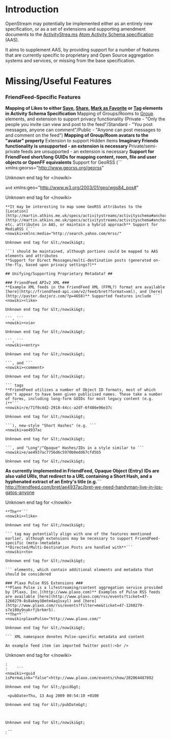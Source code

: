 <!--Discussion and collaboration on the tentative OpenStream specification-->

# Introduction #
OpenStream may potentially be implemented either as an entirely new specification, or as a set of extensions and supporting amendment documents to the [ActivityStrea.ms](http://activitystrea.ms) [Atom Activity Schema specification](http://martin.atkins.me.uk/specs/activitystreams/activityschema) (AAS).

It aims to supplement AAS, by providing support for a number of features that are currently specific to proprietary and Open Source aggregation systems and services, or missing from the base specification.

# Missing/Useful Features #

### FriendFeed-Specific Features ###
**Mapping of Likes to either [Save](http://martin.atkins.me.uk/specs/activitystreams/activityschema#save), [Share](http://martin.atkins.me.uk/specs/activitystreams/activityschema#share), [Mark as Favorite](http://martin.atkins.me.uk/specs/activitystreams/activityschema#favorite) or [Tag](http://martin.atkins.me.uk/specs/activitystreams/activityschema#anchor5) elements in Activity Schema Specification** Mapping of Groups/Rooms to [Group](http://martin.atkins.me.uk/specs/activitystreams/activityschema#group) elements, and extension to support privacy functionality (Private - "Only the people you invite can view and post to the feed"/Standard - "You post messages, anyone can comment"/Public - "Anyone can post messages to and comment on the feed")
**Mapping of Group/Room avatars to the "avatar" property** Extension to support Hidden items
**Imaginary Friends functionality is unsupported - an extension is necessary** Private/semi-private feeds are unsupported - an extension is necessary
**Support for FriendFeed short/long GUIDs for mapping content, room, file and user objects or OpenFF equivalents** Support for GeoRSS (```
<nowiki>xmlns:georss="http://www.georss.org/georss"

Unknown end tag for &lt;/nowiki&gt;

``` and ```
<nowiki>xmlns:geo="http://www.w3.org/2003/01/geo/wgs84_pos#"

Unknown end tag for &lt;/nowiki&gt;

```) should be maintained, as FriendFeed currently provides this in their hybrid Atom/RSS feeds, although it is seemingly unused at present
**It may be interesting to map some GeoRSS attributes to the [Location](http://martin.atkins.me.uk/specs/activitystreams/activityschema#anchor17)/[Place](http://martin.atkins.me.uk/specs/activitystreams/activityschema#anchor15) etc. attributes in AAS, or maintain a hybrid approach** Support for MediaRSS (```
<nowiki>xmlns:media="http://search.yahoo.com/mrss/"

Unknown end tag for &lt;/nowiki&gt;

```) should be maintained, although portions could be mapped to AAS elements and attributes
**Support for Direct Messages/multi-destination posts (generated on-the-fly, based upon privacy settings?)**

## Unifying/Supporting Proprietary Metadata? ##

### FriendFeed APIv2 XML ###
**Example XML feeds in the FriendFeed XML (FFML?) format are available [here](http://friendfeed-api.com/v2/feed/bret?format=xml), and [here](http://paster.dazjorz.com/?p=4658)** Supported features include ```
<nowiki><like>

Unknown end tag for &lt;/nowiki&gt;

```, ```
<nowiki><via>

Unknown end tag for &lt;/nowiki&gt;

```, ```
<nowiki><entry>

Unknown end tag for &lt;/nowiki&gt;

```, and ```
<nowiki><comment>

Unknown end tag for &lt;/nowiki&gt;

``` tags
**FriendFeed utilises a number of Object ID formats, most of which don't appear to have been given publicised names. These take a number of forms, including long-form GUIDs for most legacy content (e.g. (**```
<nowiki>/e/71f0c4d2-2918-44cc-a2df-6f486e96e37c

Unknown end tag for &lt;/nowiki&gt;

```), new-style "Short Hashes" (e.g. ```
<nowiki>ae4937ac

Unknown end tag for &lt;/nowiki&gt;

```, and "Long"/"Opaque" Hashes/IDs in a style similar to ```
<nowiki>e/ae4937ac7756d6c5970b0edd67cfd5b5

Unknown end tag for &lt;/nowiki&gt;

```
**As currently implemented in FriendFeed, Opaque Object (Entry) IDs are also valid URIs, that redirect to a URL containing a Short Hash, and a hyphenated extract of an Entry's title (e.g.**```
<nowiki>http://friendfeed.com/bret/ae4937ac/bret-we-need-handyman-live-in-los-gatos-anyone

Unknown end tag for &lt;/nowiki&gt;

```)
**The**```
<nowiki><like>

Unknown end tag for &lt;/nowiki&gt;

``` tag may potentially align with one of the features mentioned earlier, although extensions may be necessary to support FriendFeed-specific (meta-)metadata
**Directed/Multi-Destination Posts are handled with**```
<nowiki><to>

Unknown end tag for &lt;/nowiki&gt;

``` elements, which contain additional elements and metadata that should be considered

### Plaxo Pulse RSS Extensions ###
**Plaxo Pulse is a lifestreaming/content aggregation service provided by [Plaxo, Inc.](http://www.plaxo.com)** Examples of Pulse RSS feeds are available [here](http://www.plaxo.com/rss/events?ticket=47-1260279-8s8akmy38mtm4aq1sxyl) and [here](http://www.plaxo.com/rss/events?filter=me&ticket=47-1260279-s7e180y9nakrfjbrkmr5).
**The**```
<nowiki>plaxoPulse="http://www.plaxo.com/"

Unknown end tag for &lt;/nowiki&gt;

``` XML namespace denotes Pulse-specific metadata and content

An example feed item (an imported Twitter post):<br />

```
<nowiki><item>

Unknown end tag for &lt;/nowiki&gt;

```
:
:    ```
<nowiki><guid isPermaLink="false">http://www.plaxo.com/events/show/202064487892

Unknown end tag for &lt;/guid&gt;

 <pubDate>Thu, 13 Aug 2009 00:54:10 +0100

Unknown end tag for &lt;/pubDate&gt;



Unknown end tag for &lt;/nowiki&gt;

```
:   ```
<nowiki><title>Tyson Key posted on Twitter

Unknown end tag for &lt;/title&gt;



Unknown end tag for &lt;/nowiki&gt;

```
:    ```
<nowiki><link>http://www.plaxo.com/events/show/202064487892

Unknown end tag for &lt;/link&gt;



Unknown end tag for &lt;/nowiki&gt;

```
:    ```
<nowiki><description><![CDATA[@<a href="http://twitter.com/symbian_markw" target="_blank">symbian_markw

Unknown end tag for &lt;/a&gt;

 It's all about the architecture. 'Nuff said...<p><a href="http://twitter.com/vmlemon/statuses/3275771117" target="_blank">more &raquo;

Unknown end tag for &lt;/a&gt;



Unknown end tag for &lt;/p&gt;

]]>

Unknown end tag for &lt;/description&gt;



Unknown end tag for &lt;/nowiki&gt;

```
:    ```
<nowiki><author><![CDATA[Tyson Key]]>

Unknown end tag for &lt;/author&gt;



Unknown end tag for &lt;/nowiki&gt;

```
:
:    ```
<nowiki><plaxoPulse:pubDateUnix>1250121250

Unknown end tag for &lt;/pubDateUnix&gt;



Unknown end tag for &lt;/nowiki&gt;

```
:    ```
<nowiki><plaxoPulse:lastModified>2009-08-12 16:54:10

Unknown end tag for &lt;/lastModified&gt;



Unknown end tag for &lt;/nowiki&gt;

```
:    ```
<nowiki><plaxoPulse:authorProfile>http://www.plaxo.com/profile/show/201864723191?pk=b7694d3b3b9d9fa6de40cd0d462d4d1607f4069d

Unknown end tag for &lt;/authorProfile&gt;



Unknown end tag for &lt;/nowiki&gt;

```
:```
<nowiki><plaxoPulse:feedIcon>Twitter.gif

Unknown end tag for &lt;/feedIcon&gt;



Unknown end tag for &lt;/nowiki&gt;

```
::    ```
<nowiki><plaxoPulse:authorPhoto>

Unknown end tag for &lt;/authorPhoto&gt;



Unknown end tag for &lt;/nowiki&gt;

```
::    ```
<nowiki><plaxoPulse:numComments>0

Unknown end tag for &lt;/numComments&gt;



Unknown end tag for &lt;/nowiki&gt;

```
::    ```
<nowiki><plaxoPulse:numViews>0

Unknown end tag for &lt;/numViews&gt;



Unknown end tag for &lt;/nowiki&gt;

```
:
::    ```
<nowiki>

Unknown end tag for &lt;/item&gt;



Unknown end tag for &lt;/nowiki&gt;

 ```


**It may be interesting to support the**```
numViews``` (object view count), ```
numComments``` (object comment count) and ```
feedIcon``` (feed favicon) attributes in the OpenStream specification. The ```
feedIcon``` attribute may also be a worthy method of supporting [FriendFeed](http://www.friendfeed.com) service icon metadata.

### Jaiku RSS Extensions ###
**[Jaiku](http://www.jaiku.com) is a microblogging service provided by [Google, Inc.](http://www.google.com)**

### Wakoopa RSS Extensions ###
[Wakoopa](http://www.wakoopa.com) is a [last.fm](http://last.fm)-style social network and logging system for software.